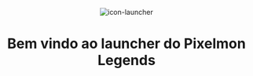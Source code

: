 <p align="center"><img src="../src/assets/images/icon.png" alt="icon-launcher"></p>

<h1 align="center">Bem vindo ao launcher do Pixelmon Legends</h1>
